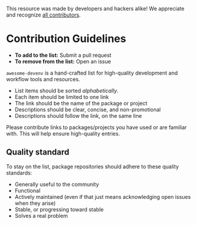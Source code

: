 This resource was made by developers and hackers alike! We appreciate and recognize [all contributors](https://github.com/jondot/awesome-devenv/graphs/contributors).

# Contribution Guidelines

- **To add to the list:** Submit a pull request
- **To remove from the list:** Open an issue

`awesome-devenv` is a hand-crafted list for high-quality development and workflow tools and resources.

- List items should be sorted *alphabetically*.
- Each item should be limited to one link
- The link should be the name of the package or project
- Descriptions should be clear, concise, and non-promotional
- Descriptions should follow the link, on the same line

Please contribute links to packages/projects you have used or are familiar with. This will help ensure high-quality entries.


## Quality standard

To stay on the list, package repositories should adhere to these quality standards:

- Generally useful to the community
- Functional
- Actively maintained (even if that just means acknowledging open issues when they arise)
- Stable, or progressing toward stable
- Solves a real problem



